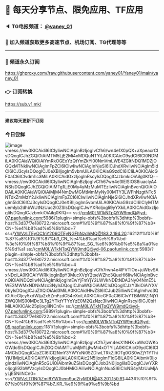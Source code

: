 # 🚀 每天分享节点、限免应用、TF应用
### 🔈 TG电报频道： [@yaney_01](https://t.me/yaney_01) 
### 🔔 加入频道获取更多高速节点、机场订阅、TG代理等等  
***
### 🔗  频道永久订阅
   https://ghproxy.com//raw.githubusercontent.com/yaney01/Yaney01/main/yaney_01
### 👉  订阅转换
   https://sub.v1.mk/
***
#### 建议每天更新下订阅
### 今日尝鲜
![image](https://user-images.githubusercontent.com/53202722/212446091-d5ca8578-fa1b-4139-9dbe-9786ee1dd30f.png)
vmess://ew0KICAidiI6ICIyIiwNCiAgInBzIjogIvCfh6/wn4e1X0pQX+aXpeacrCIsDQogICJhZGQiOiAiMTM5LjE2Mi4xMDQuNTYiLA0KICAicG9ydCI6ICI0NDMiLA0KICAiaWQiOiAiYmRkOGExYzQtYmZkYi00NmVmLWE4ZGItNDQ1MDZjOGQxMTNkIiwNCiAgImFpZCI6ICIwIiwNCiAgInNjeSI6ICJhdXRvIiwNCiAgIm5ldCI6ICJ3cyIsDQogICJ0eXBlIjogIm5vbmUiLA0KICAiaG9zdCI6ICIiLA0KICAicGF0aCI6ICIvdm1lc3MiLA0KICAidGxzIjogInRscyIsDQogICJzbmkiOiAiIg0KfQ==
vmess://ew0KICAidiI6ICIyIiwNCiAgInBzIjogIvCfh67wn4e3IElSIOS8iuaclyA4NSIsDQogICJhZGQiOiAiMTg1LjE0My4yMzMuMTEzIiwNCiAgInBvcnQiOiAiODAiLA0KICAiaWQiOiAiMjM4NmEwMGMtMmMyNy00MTY3LWFhNzgtNTc5NTdkZmMzY2JkIiwNCiAgImFpZCI6ICIwIiwNCiAgInNjeSI6ICJhdXRvIiwNCiAgIm5ldCI6ICJ3cyIsDQogICJ0eXBlIjogIm5vbmUiLA0KICAiaG9zdCI6ICIyMTMuemlyb2dhbWUtNzUuc2l0ZSIsDQogICJwYXRoIjogIi9yYXkiLA0KICAidGxzIjogIiIsDQogICJzbmkiOiAiIg0KfQ==
ss://cmM0LW1kNTpQYW9mdQ@yd-07.paofunlink.com:5986/?plugin=simple-obfs%3bobfs%3dhttp%3bobfs-host%3d37f7e180722.microsoft.com#%f0%9f%87%a8%f0%9f%87%b3+CN+%e4%b8%ad%e5%9b%bd+7
ss://YWVzLTEyOC1nY206OTEyNGFhNzdhMQ@183.2.194.20:16212#%f0%9f%87%a8%f0%9f%87%b3_CN_%e4%b8%ad%e5%9b%bd-%3e%f0%9f%87%b8%f0%9f%87%ac_SG_%e6%96%b0%e5%8a%a0%e5%9d%a1
ss://cmM0LW1kNTpQYW9mdQ@yd-06.paofunlink.com:5983/?plugin=simple-obfs%3bobfs%3dhttp%3bobfs-host%3d37f7e180722.microsoft.com#%f0%9f%87%a8%f0%9f%87%b3+CN+%e4%b8%ad%e5%9b%bd+4
vmess://ew0KICAidiI6ICIyIiwNCiAgInBzIjogIvCfh7rwn4e4IFVTIOe+juWbvSAxNDciLA0KICAiYWRkIjogInBpY3MucXVpY2tseWZhc3QueHl6IiwNCiAgInBvcnQiOiAiNDQzIiwNCiAgImlkIjogImEwYjFmYjY2LWVkNDEtNDA3Ny04NmE5LWE2MWMxNDNkMzc3NyIsDQogICJhaWQiOiAiMCIsDQogICJzY3kiOiAiYXV0byIsDQogICJuZXQiOiAid3MiLA0KICAidHlwZSI6ICJub25lIiwNCiAgImhvc3QiOiAicGljcy5xdWlja2x5ZmFzdC54eXoiLA0KICAicGF0aCI6ICIvYTBiMWZiNjYtZWQ0MS00MDc3LTg2YTktYTYxYzE0M2QzNzc3IiwNCiAgInRscyI6ICJ0bHMiLA0KICAic25pIjogIiINCn0=
ss://cmM0LW1kNTpQYW9mdQ@yd-07.paofunlink.com:5989/?plugin=simple-obfs%3bobfs%3dhttp%3bobfs-host%3d37f7e180722.microsoft.com#%f0%9f%87%a8%f0%9f%87%b3+CN+%e4%b8%ad%e5%9b%bd+1
ss://cmM0LW1kNTpQYW9mdQ@yd-05.paofunlink.com:1181/?plugin=simple-obfs%3bobfs%3dhttp%3bobfs-host%3d37f7e180722.microsoft.com#%f0%9f%87%a8%f0%9f%87%b3+CN+%e4%b8%ad%e5%9b%bd+2
vmess://ew0KICAidiI6ICIyIiwNCiAgInBzIjogIvCfh7jwn4esX1NHX+aWsOWKoOWdoSIsDQogICJhZGQiOiAiMTUuMjM1LjIwMi4xOTYiLA0KICAicG9ydCI6ICI4MCIsDQogICJpZCI6ICI2NmY3YWYxNi05ZDIwLTRkZjItOTg0OS0wZjY1YThiYjU1MjciLA0KICAiYWlkIjogIjAiLA0KICAic2N5IjogImF1dG8iLA0KICAibmV0IjogIndzIiwNCiAgInR5cGUiOiAibm9uZSIsDQogICJob3N0IjogIiIsDQogICJwYXRoIjogIi92bWVzcyIsDQogICJ0bHMiOiAiIiwNCiAgInNuaSI6ICIxNS4yMzUuMjAyLjE5NiINCn0=
ss://YWVzLTI1Ni1jZmI6YW1hem9uc2tyMDU@43.201.150.91:443#%f0%9f%87%b0%f0%9f%87%b7_KR_%e9%9f%a9%e5%9b%bd
